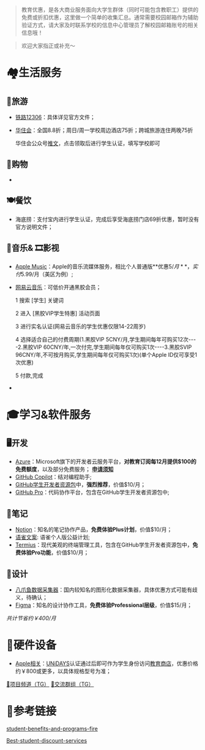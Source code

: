 > 教育优惠，是各大商业服务面向大学生群体（同时可能包含教职工）提供的免费或折扣优惠，这里做一个简单的收集汇总。通常需要校园邮箱作为辅助验证方式，请大家及时联系学校的信息中心管理员了解校园邮箱账号的相关信息哦！

>欢迎大家指正或补充～
# 🏘️生活服务
## 🚅旅游
- [铁路12306](https://kyfw.12306.cn/otn/gonggao/student.html)：具体详见官方文件；

- [华住会](https://www.hworld.com/)：全国8.8折；周日/周一学校周边酒店75折；跨城旅游连住两晚75折

  华住会公众号[推文](https://mp.weixin.qq.com/s/YftM7f7WR2JQQPxx5godwg)，点击领取后进行学生认证，填写学校即可
## 🏪购物
- 
## 🍽️餐饮
- 海底捞：支付宝内进行学生认证，完成后享受海底捞门店69折优惠，暂时没有官方说明文件；
## 🎵音乐& 🎞️影视
- [Apple Music](https://www.apple.com/apple-music/#plans)：Apple的音乐流媒体服务，相比个人普通版**优惠$5/月**，实付$5.99/月（美区为例）;
- [网易云音乐](应用内搜素学生会员)：可低价开通黑胶会员；

   1 搜索 [学生] 关键词

   2 进入 [黑胶VIP学生特惠] 活动页面

   3 进行实名认证(网易云音乐的学生优惠仅限14-22周岁)

   4 选择适合自己的付费周期(1.黑胶VIP 5CNY/月,学生期间每年可购买12次----2.黑胶VIP 60CNY/年,一次付完,学生期间每年仅可购买1次----3.黑胶SVIP 96CNY/年,不可按月购买,学生期间每年仅可购买1次)(单个Apple ID仅可享受1次优惠)

   5 付款,完成
- 

# 🎓学习&软件服务
## 🖥️开发
- [Azure](https://azure.microsoft.com/zh-cn/free/students/)：Microsoft旗下的开发者云服务平台，**对教育订阅每12月提供$100的免费额度**，以及部分免费服务；
  **[申请须知](https://www.bilibili.com/read/cv22794294/)**
- [GitHub Copilot](https://github.com/features/copilot/plans?cft=copilot_li.features_copilot)：结对编程助手;
- [GitHub学生开发者资源包](https://education.github.com/pack)中，**强烈推荐**，价值$10/月；
- [GitHub Pro](https://docs.github.com/zh/get-started/learning-about-github/githubs-plans#github-pro)：代码协作平台，包含在GitHub学生开发者资源包中;
## 📒笔记
- [Notion](https://www.notion.so/product/notion-for-education)：知名的笔记协作产品，**免费体验Plus计划**，价值$10/月；
- [语雀文案](https://www.yuque.com/yuque/welfare/edu#zLvwf): 语雀个人版公益计划;
- [Termius](https://termius.com/education)：现代美观的终端管理工具，包含在GitHub学生开发者资源包中，**免费体验Pro功能**，价值$10/月；
## 🎨设计
- [八爪鱼数据采集器](https://www.bazhuayu.com/education)：国内较知名的图形化数据采集器，具体优惠方式可能有歧义，待确认；
- [Figma](https://www.figma.com/education/)：知名的设计协作工具，**免费体验Professional层级**，价值$15/月；

*共计节省约￥400/月*

# 📱硬件设备
- [Apple相关](https://www.apple.com/education/)：[UNiDAYS](https://www.myunidays.com/)认证通过后即可作为学生身份访问[教育商店](https://www.apple.com.cn/cn-edu/shop)，优惠价格约￥800或更多，以具体规格型号为准；



[ 🔗项目频道（TG）](https://t.me/AcWiki)                                                                                                                           [ 🔗交流群组（TG）](https://t.me/AcFourm)

# 🔗参考链接
[student-benefits-and-programs-fire](https://github.com/dipakkr/A-to-Z-Resources-for-Students?tab=readme-ov-file#3-student-benefits-and-programs-fire)

[Best-student-discount-services](https://github.com/OpenGenus/Best-student-discount-services)
